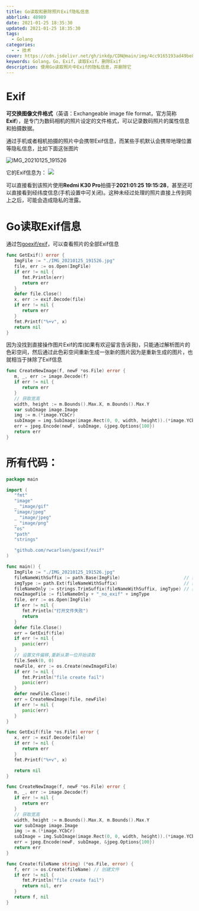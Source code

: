 ```yaml
---
title: Go读取和删除照片Exif隐私信息
abbrlink: 48989
date: 2021-01-25 18:35:30
updated: 2021-01-25 18:35:30
tags:
  - Golang
categories:
  - - 技术
cover: https://cdn.jsdelivr.net/gh/inkdp/CDN@main/img/4cc9165193ad49be81eee216717bac82_9c26c634gy1fokyi7gt6aj21kw0wahdt1.jpg
keywords: Golang，Go，Exif，读取Exif，删除Exif
description: 使用Go读取照片中Exif的隐私信息，并删除它
---
```


# Exif

**可交换图像文件格式**（英语：Exchangeable image file format，官方简称**Exif**），是专门为数码相机的照片设定的文件格式，可以记录数码照片的属性信息和拍摄数据。

通过手机或者相机拍摄的照片中会携带Exif信息，而某些手机默认会携带地理位置等隐私信息，比如下面这张图片

![IMG_20210125_191526](https://cdn.jsdelivr.net/gh/inkdp/CDN@main/img/IMG_20210125_191526.jpg)

它的Exif信息为：
![](https://cdn.jsdelivr.net/gh/inkdp/CDN@main/img/20210125183002.png)

可以直接看到该照片使用**Redmi K30 Pro**拍摄于**2021:01:25 19:15:28**，甚至还可以直接看到经纬度信息(手机设置中可关闭)。这种未经过处理的照片直接上传到网上之后，可能会造成隐私的泄露。

# Go读取Exif信息

通过包[goexif/exif](https://github.com/rwcarlsen/goexif)，可以查看照片的全部Exif信息

```go
func GetExif() error {
   ImgFile := "./IMG_20210125_191526.jpg"
   file, err := os.Open(ImgFile)
   if err != nil {
      fmt.Println(err)
      return err
   }
   defer file.Close()
   x, err := exif.Decode(file)
   if err != nil {
      return err
   }
   fmt.Printf("%+v", x)
   return nil
}
```

因为没找到直接操作图片Exif的库(如果有欢迎留言告诉我)，只能通过解析图片的色彩空间，然后通过此色彩空间重新生成一张新的图片因为是重新生成的图片，也就相当于抹除了Exif信息

```go
func CreateNewImage(f, newF *os.File) error {
   m, _, err := image.Decode(f)
   if err != nil {
      return err
   }
   // 获取宽高
   width, height := m.Bounds().Max.X, m.Bounds().Max.Y
   var subImage image.Image
   img := m.(*image.YCbCr)
   subImage = img.SubImage(image.Rect(0, 0, width, height)).(*image.YCbCr)
   err = jpeg.Encode(newF, subImage, &jpeg.Options{100})
   return err
}
```

# 所有代码：

```go
package main

import (
   "fmt"
   "image"
   _ "image/gif"
   "image/jpeg"
   _ "image/jpeg"
   _ "image/png"
   "os"
   "path"
   "strings"

   "github.com/rwcarlsen/goexif/exif"
)

func main() {
   ImgFile := "./IMG_20210125_191526.jpg"
   fileNameWithSuffix := path.Base(ImgFile)                        // 获取文件名带后缀
   imgType := path.Ext(fileNameWithSuffix)                         // 获取文件后缀
   fileNameOnly := strings.TrimSuffix(fileNameWithSuffix, imgType) // 获取文件名
   newImageFile := fileNameOnly + "_no_exif" + imgType
   file, err := os.Open(ImgFile)
   if err != nil {
      fmt.Println("打开文件失败")
      return
   }
   defer file.Close()
   err = GetExif(file)
   if err != nil {
      panic(err)
   }
   // 设置文件偏移,重新从第一位开始读取
   file.Seek(0, 0)
   newFile, err := os.Create(newImageFile)
   if err != nil {
      fmt.Println("file create fail")
      panic(err)
   }
   defer newFile.Close()
   err = CreateNewImage(file, newFile)
   if err != nil {
      panic(err)
   }
}

func GetExif(file *os.File) error {
   x, err := exif.Decode(file)
   if err != nil {
      return err
   }
   fmt.Printf("%+v", x)

   return nil
}

func CreateNewImage(f, newF *os.File) error {
   m, _, err := image.Decode(f)
   if err != nil {
      return err
   }
   // 获取宽高
   width, height := m.Bounds().Max.X, m.Bounds().Max.Y
   var subImage image.Image
   img := m.(*image.YCbCr)
   subImage = img.SubImage(image.Rect(0, 0, width, height)).(*image.YCbCr)
   err = jpeg.Encode(newF, subImage, &jpeg.Options{100})
   return err
}

func Create(fileName string) (*os.File, error) {
   f, err := os.Create(fileName) // 创建文件
   if err != nil {
      fmt.Println("file create fail")
      return nil, err
   }
   return f, nil
}
```
